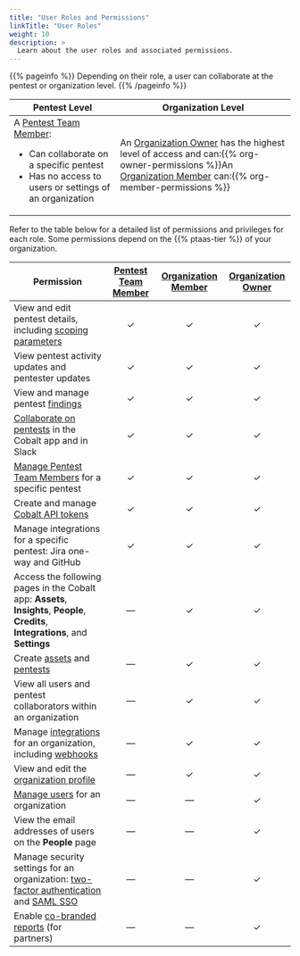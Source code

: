 ```yaml
---
title: "User Roles and Permissions"
linkTitle: "User Roles"
weight: 10
description: >
  Learn about the user roles and associated permissions.
---
```


{{% pageinfo %}}
Depending on their role, a user can collaborate at the pentest or organization level.
{{% /pageinfo %}}

| Pentest Level | Organization Level |
|---|---|
| A [Pentest Team Member](/getting-started/glossary/#pentest-team-member):<ul><li>Can collaborate on a specific pentest</li><li>Has no access to users or settings of an organization</li></ul> | An [Organization Owner](/getting-started/glossary/#organization-owner) has the highest level of access and can:{{% org-owner-permissions %}}An [Organization Member](/getting-started/glossary/#organization-member) can:{{% org-member-permissions %}} |

Refer to the table below for a detailed list of permissions and privileges for each role. Some permissions depend on the {{% ptaas-tier %}} of your organization.

| Permission | [Pentest Team Member](/getting-started/glossary/#pentest-team-member) | [Organization Member](/getting-started/glossary/#organization-member) | [Organization Owner](/getting-started/glossary/#organization-owner) |
|---|:---:|:---:|:---:|
| View and edit pentest details, including [scoping parameters](/getting-started/planning/#scope-the-pentest) | ✓ | ✓ | ✓ |
| View pentest activity updates and pentester updates| ✓ | ✓ | ✓ |
| View and manage pentest [findings](/platform-deep-dive/pentests/findings/) | ✓ | ✓ | ✓ |
| [Collaborate on pentests](/platform-deep-dive/collaboration/collaborate-on-pentests/) in the Cobalt app and in Slack | ✓ | ✓ | ✓ |
| [Manage Pentest Team Members](/platform-deep-dive/collaboration/manage-collaborators/) for a specific pentest | ✓ | ✓ | ✓ |
| Create and manage [Cobalt API tokens](/platform-deep-dive/cobalt-account/account-settings/#create-and-manage-api-tokens) | ✓ | ✓ | ✓ |
| Manage integrations for a specific pentest: Jira one-way and GitHub | ✓ | ✓ | ✓ |
| Access the following pages in the Cobalt app: **Assets**, **Insights**, **People**, **Credits**, **Integrations**, and **Settings** | — | ✓ | ✓ |
| Create [assets](/platform-deep-dive/assets/) and [pentests](/platform-deep-dive/pentests/) | — | ✓ | ✓ |
| View all users and pentest collaborators within an organization | — | ✓ | ✓ |
| Manage [integrations](/integrations/) for an organization, including [webhooks](/integrations/webhooks/) | — | ✓ | ✓ |
| View and edit the [organization profile](/platform-deep-dive/collaboration/organization/organization-settings/#edit-the-organization-profile) | — | ✓ | ✓ |
| [Manage users](/platform-deep-dive/collaboration/organization/manage-users/#manage-users-for-your-organization) for an organization | — | — | ✓ |
| View the email addresses of users on the **People** page | — | — | ✓ |
| Manage security settings for an organization: [two-factor authentication](/platform-deep-dive/collaboration/organization/organization-settings/enforce-2fa/) and [SAML SSO](/platform-deep-dive/collaboration/organization/organization-settings/saml-sso/) | — | — | ✓ |
| Enable [co-branded reports](/platform-deep-dive/pentests/reports/cobranded-reports/) (for partners) | — | — | ✓ |
